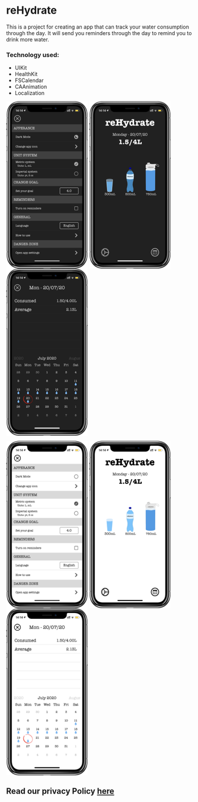 # reHydrate

This is a project for creating an app that can track your water consumption through the day. It will send you reminders through the day to remind you to drink more water.

### Technology used:
- UIKit
- HealthKit
- FSCalendar
- CAAnimation
- Localization

<a href="url"><img src="/mockups/settings-screen-dark-mockup.png" align="center" height="450" width="220"></a> <a href="url"><img src="/mockups/main-screen-dark-mockup.png" align="center" height="450" width="220"></a> <a href="url"><img src="/mockups/calendar-screen-dark-mockup.png" align="center" height="450" width="220"></a> 

<a href="url"><img src="/mockups/settings-screen-white-mockup.png" align="center" height="450" width="220"></a> <a href="url"><img src="/mockups/main-screen-white-mockup.png" align="center" height="450" width="220"></a> <a href="url"><img src="/mockups/calendar-screen-white-mockup.png" align="center" height="450" width="220"></a> 

## Read our privacy Policy [here](/Privacy-Policy.md)
